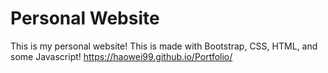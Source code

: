 # Personal Website

This is my personal website! This is made with Bootstrap, CSS, HTML, and some Javascript!
https://haowei99.github.io/Portfolio/
